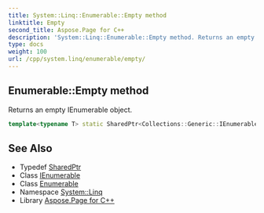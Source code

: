 ```yaml
---
title: System::Linq::Enumerable::Empty method
linktitle: Empty
second_title: Aspose.Page for C++
description: 'System::Linq::Enumerable::Empty method. Returns an empty IEnumerable object in C++.'
type: docs
weight: 100
url: /cpp/system.linq/enumerable/empty/
---
```

## Enumerable::Empty method


Returns an empty IEnumerable object.

```cpp
template<typename T> static SharedPtr<Collections::Generic::IEnumerable<T>> System::Linq::Enumerable::Empty()
```

## See Also

* Typedef [SharedPtr](../../../system/sharedptr/)
* Class [IEnumerable](../../../system.collections.generic/ienumerable/)
* Class [Enumerable](../)
* Namespace [System::Linq](../../)
* Library [Aspose.Page for C++](../../../)
